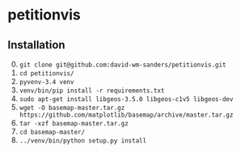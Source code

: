 # petitionvis

## Installation
0. `git clone git@github.com:david-wm-sanders/petitionvis.git`
0. `cd petitionvis/`
0. `pyvenv-3.4 venv`
0. `venv/bin/pip install -r requirements.txt`
0. `sudo apt-get install libgeos-3.5.0 libgeos-c1v5 libgeos-dev`
0. `wget -O basemap-master.tar.gz https://github.com/matplotlib/basemap/archive/master.tar.gz`
0. `tar -xzf basemap-master.tar.gz`
0. `cd basemap-master/`
0. `../venv/bin/python setup.py install`
